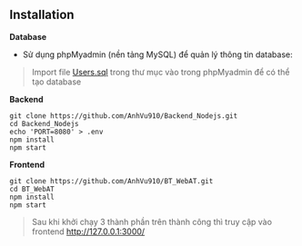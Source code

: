 
## Installation

**Database**
* Sử dụng phpMyadmin (nền tảng MySQL) để quản lý thông tin database:

> Import file [Users.sql](https://github.com/AnhVu910/Backend_Nodejs/blob/main/Users.sql "Users.sql") trong thư mục vào trong phpMyadmin để có thể tạo
> database


**Backend**

    git clone https://github.com/AnhVu910/Backend_Nodejs.git
    cd Backend_Nodejs
    echo 'PORT=8080' > .env
    npm install
    npm start

**Frontend**

    git clone https://github.com/AnhVu910/BT_WebAT.git
    cd BT_WebAT
    npm install 
    npm start

> Sau khi khởi chạy 3 thành phần trên thành công thì truy cập vào frontend http://127.0.0.1:3000/ 


